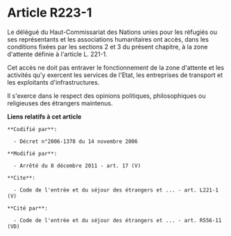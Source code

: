 # Article R223-1

Le délégué du Haut-Commissariat des Nations unies pour les réfugiés ou ses représentants et les associations humanitaires ont
accès, dans les conditions fixées par les sections 2 et 3 du présent chapitre, à la zone d'attente définie à l'article L.
221-1. 

Cet accès ne doit pas entraver le fonctionnement de la zone d'attente et les activités qu'y exercent les services de l'Etat,
les entreprises de transport et les exploitants d'infrastructures. 

Il s'exerce dans le respect des opinions politiques, philosophiques ou religieuses des étrangers maintenus.

**Liens relatifs à cet article**

	**Codifié par**:

	  - Décret n°2006-1378 du 14 novembre 2006

	**Modifié par**:

	  - Arrêté du 8 décembre 2011 - art. 17 (V)

	**Cite**:

	  - Code de l'entrée et du séjour des étrangers et ... - art. L221-1 (V)

	**Cité par**:

	  - Code de l'entrée et du séjour des étrangers et ... - art. R556-11 (VD)
